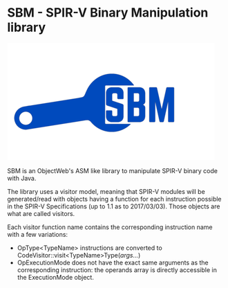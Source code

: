 SBM - SPIR-V Binary Manipulation library
=======

![SBM Logo](logoSD.png)

SBM is an ObjectWeb's ASM like library to manipulate SPIR-V binary code with Java.

The library uses a visitor model, meaning that SPIR-V modules will be
generated/read with objects having a function for each instruction possible
in the SPIR-V Specifications (up to 1.1 as to 2017/03/03). Those objects are what are called visitors.

Each visitor function name contains the corresponding instruction name with a few variations:

* OpType&lt;TypeName&gt; instructions are converted to CodeVisitor::visit&lt;TypeName&gt;Type(*args...*)
* OpExecutionMode does not have the exact same arguments as the corresponding instruction:
the operands array is directly accessible in the ExecutionMode object.
